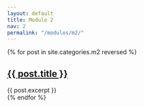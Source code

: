```yaml
---
layout: default
title: Modulo 2
nav: 2
permalink: "/modulos/m2/"
---
```


{% for post in site.categories.m2 reversed %}
<article class="main-article">
  <h2>
    <a href="{{ post.url | prepend: site.baseurl }}" title="{{ post.title }}">{{ post.title }}</a>
    </h2>
    {{ post.excerpt }}
</article>
{% endfor %}
